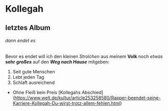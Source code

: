 # Kollegah
## letztes Album
###### dann endet es

Bevor es endet will ich den kleinen *Strolchen* aus meinem **Volk** noch _etwas_ __sehr__ ___großes___ auf den ***Weg nach Hause*** mitgeben:

1. Seit gute Menschen
3. Lebt jeden Tag
5. Schlaft ausreichend
- Ohne Fleiß kein Preis
[Kollegahs Abschied] (https://www.welt.de/kultur/article253258580/Rapper-beendet-seine-Karriere-Kollegah-Du-wirst-trotz-allem-fehlen.html)
